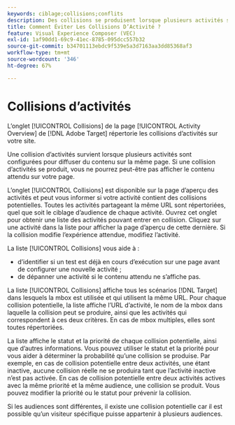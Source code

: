 ```yaml
---
keywords: ciblage;collisions;conflits
description: Des collisions se produisent lorsque plusieurs activités sont configurées pour diffuser du contenu sur la même page. Découvrez comment éviter les collisions lors de l’utilisation d’Adobe Target.
title: Comment Éviter Les Collisions D’Activité ?
feature: Visual Experience Composer (VEC)
exl-id: 1af90dd1-69c9-41ec-8785-095dcc557b32
source-git-commit: b34701113ebdc9f539e5a3d7163aa3dd85368af3
workflow-type: tm+mt
source-wordcount: '346'
ht-degree: 67%

---
```


# Collisions d’activités

L’onglet [!UICONTROL Collisions] de la page [!UICONTROL Activity Overview] de [!DNL Adobe Target] répertorie les collisions d’activités sur votre site.

Une collision d’activités survient lorsque plusieurs activités sont configurées pour diffuser du contenu sur la même page. Si une collision d’activités se produit, vous ne pourrez peut-être pas afficher le contenu attendu sur votre page.

L’onglet [!UICONTROL Collisions] est disponible sur la page d’aperçu des activités et peut vous informer si votre activité contient des collisions potentielles. Toutes les activités partageant la même URL sont répertoriées, quel que soit le ciblage d’audience de chaque activité. Ouvrez cet onglet pour obtenir une liste des activités pouvant entrer en collision. Cliquez sur une activité dans la liste pour afficher la page d’aperçu de cette dernière. Si la collision modifie l’expérience attendue, modifiez l’activité.

La liste [!UICONTROL Collisions] vous aide à :

* d’identifier si un test est déjà en cours d’exécution sur une page avant de configurer une nouvelle activité ;
* de dépanner une activité si le contenu attendu ne s’affiche pas.

La liste [!UICONTROL Collisions] affiche tous les scénarios [!DNL Target] dans lesquels la mbox est utilisée et qui utilisent la même URL. Pour chaque collision potentielle, la liste affiche l’URL d’activité, le nom de la mbox dans laquelle la collision peut se produire, ainsi que les activités qui correspondent à ces deux critères. En cas de mbox multiples, elles sont toutes répertoriées.

La liste affiche le statut et la priorité de chaque collision potentielle, ainsi que d’autres informations. Vous pouvez utiliser le statut et la priorité pour vous aider à déterminer la probabilité qu’une collision se produise. Par exemple, en cas de collision potentielle entre deux activités, une étant inactive, aucune collision réelle ne se produira tant que l’activité inactive n’est pas activée. En cas de collision potentielle entre deux activités actives avec la même priorité et la même audience, une collision se produit. Vous pouvez modifier la priorité ou le statut pour prévenir la collision.

Si les audiences sont différentes, il existe une collision potentielle car il est possible qu’un visiteur spécifique puisse appartenir à plusieurs audiences.
